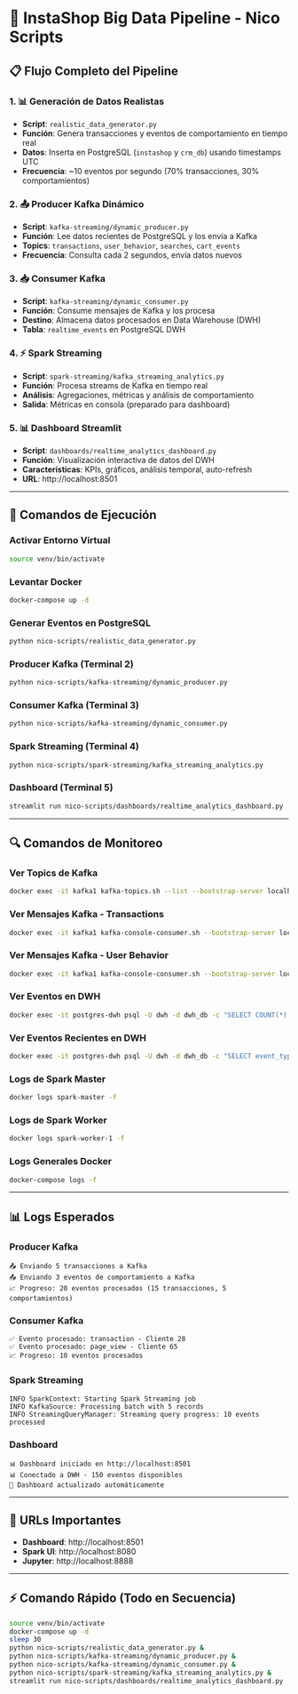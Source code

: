 # 🚀 InstaShop Big Data Pipeline - Nico Scripts

## 📋 **Flujo Completo del Pipeline**

### **1. 📊 Generación de Datos Realistas**
- **Script**: `realistic_data_generator.py`
- **Función**: Genera transacciones y eventos de comportamiento en tiempo real
- **Datos**: Inserta en PostgreSQL (`instashop` y `crm_db`) usando timestamps UTC
- **Frecuencia**: ~10 eventos por segundo (70% transacciones, 30% comportamientos)

### **2. 📤 Producer Kafka Dinámico**
- **Script**: `kafka-streaming/dynamic_producer.py`
- **Función**: Lee datos recientes de PostgreSQL y los envía a Kafka
- **Topics**: `transactions`, `user_behavior`, `searches`, `cart_events`
- **Frecuencia**: Consulta cada 2 segundos, envía datos nuevos

### **3. 📥 Consumer Kafka**
- **Script**: `kafka-streaming/dynamic_consumer.py`
- **Función**: Consume mensajes de Kafka y los procesa
- **Destino**: Almacena datos procesados en Data Warehouse (DWH)
- **Tabla**: `realtime_events` en PostgreSQL DWH

### **4. ⚡ Spark Streaming**
- **Script**: `spark-streaming/kafka_streaming_analytics.py`
- **Función**: Procesa streams de Kafka en tiempo real
- **Análisis**: Agregaciones, métricas y análisis de comportamiento
- **Salida**: Métricas en consola (preparado para dashboard)

### **5. 📊 Dashboard Streamlit**
- **Script**: `dashboards/realtime_analytics_dashboard.py`
- **Función**: Visualización interactiva de datos del DWH
- **Características**: KPIs, gráficos, análisis temporal, auto-refresh
- **URL**: http://localhost:8501

---

## 🚀 **Comandos de Ejecución**

### **Activar Entorno Virtual**
```bash
source venv/bin/activate
```

### **Levantar Docker**
```bash
docker-compose up -d
```

### **Generar Eventos en PostgreSQL**
```bash
python nico-scripts/realistic_data_generator.py
```

### **Producer Kafka (Terminal 2)**
```bash
python nico-scripts/kafka-streaming/dynamic_producer.py
```

### **Consumer Kafka (Terminal 3)**
```bash
python nico-scripts/kafka-streaming/dynamic_consumer.py
```

### **Spark Streaming (Terminal 4)**
```bash
python nico-scripts/spark-streaming/kafka_streaming_analytics.py
```

### **Dashboard (Terminal 5)**
```bash
streamlit run nico-scripts/dashboards/realtime_analytics_dashboard.py
```

---

## 🔍 **Comandos de Monitoreo**

### **Ver Topics de Kafka**
```bash
docker exec -it kafka1 kafka-topics.sh --list --bootstrap-server localhost:9092
```

### **Ver Mensajes Kafka - Transactions**
```bash
docker exec -it kafka1 kafka-console-consumer.sh --bootstrap-server localhost:9092 --topic transactions --from-beginning
```

### **Ver Mensajes Kafka - User Behavior**
```bash
docker exec -it kafka1 kafka-console-consumer.sh --bootstrap-server localhost:9092 --topic user_behavior --from-beginning
```

### **Ver Eventos en DWH**
```bash
docker exec -it postgres-dwh psql -U dwh -d dwh_db -c "SELECT COUNT(*) FROM realtime_events;"
```

### **Ver Eventos Recientes en DWH**
```bash
docker exec -it postgres-dwh psql -U dwh -d dwh_db -c "SELECT event_type, customer_id, timestamp, processed_at FROM realtime_events ORDER BY processed_at DESC LIMIT 5;"
```

### **Logs de Spark Master**
```bash
docker logs spark-master -f
```

### **Logs de Spark Worker**
```bash
docker logs spark-worker-1 -f
```

### **Logs Generales Docker**
```bash
docker-compose logs -f
```

---

## 📊 **Logs Esperados**

### **Producer Kafka**
```
📤 Enviando 5 transacciones a Kafka
📤 Enviando 3 eventos de comportamiento a Kafka
📈 Progreso: 20 eventos procesados (15 transacciones, 5 comportamientos)
```

### **Consumer Kafka**
```
✅ Evento procesado: transaction - Cliente 28
✅ Evento procesado: page_view - Cliente 65
📈 Progreso: 10 eventos procesados
```

### **Spark Streaming**
```
INFO SparkContext: Starting Spark Streaming job
INFO KafkaSource: Processing batch with 5 records
INFO StreamingQueryManager: Streaming query progress: 10 events processed
```

### **Dashboard**
```
📊 Dashboard iniciado en http://localhost:8501
📊 Conectado a DWH - 150 eventos disponibles
🔄 Dashboard actualizado automáticamente
```

---

## 🎯 **URLs Importantes**
- **Dashboard**: http://localhost:8501
- **Spark UI**: http://localhost:8080
- **Jupyter**: http://localhost:8888

---

## ⚡ **Comando Rápido (Todo en Secuencia)**
```bash
source venv/bin/activate
docker-compose up -d
sleep 30
python nico-scripts/realistic_data_generator.py &
python nico-scripts/kafka-streaming/dynamic_producer.py &
python nico-scripts/kafka-streaming/dynamic_consumer.py &
python nico-scripts/spark-streaming/kafka_streaming_analytics.py &
streamlit run nico-scripts/dashboards/realtime_analytics_dashboard.py
```
